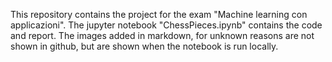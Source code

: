 This repository contains the project for the exam "Machine learning con applicazioni".
The jupyter notebook "ChessPieces.ipynb" contains the code and report.
The images added in markdown, for unknown reasons are not shown in github, but are shown when the notebook is run locally.